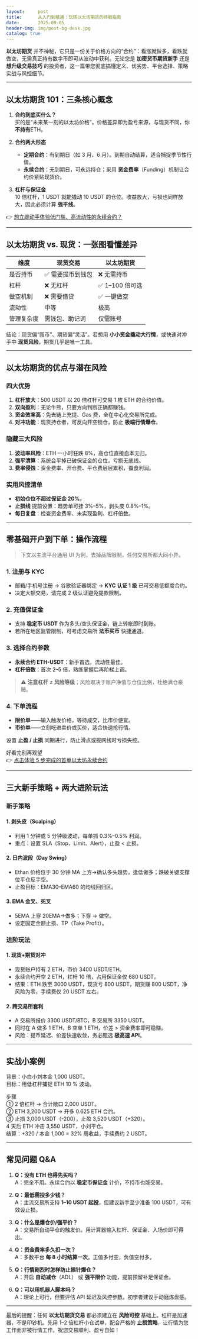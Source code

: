 ```yaml
---
layout:     post
title:      从入门到精通：玩转以太坊期货的终极指南
date:       2025-09-05
header-img: img/post-bg-desk.jpg
catalog: true
---
```


**以太坊期货** 并不神秘，它只是一份关于价格方向的“合约”：看涨就做多，看跌就做空，无需真正持有数字币即可从波动中获利。无论您是 **加密货币期货新手** 还是 **想升级交易技巧** 的投资者，这一篇带您彻底搞懂定义、优劣势、平台选择、策略实战与风控细节。

---

## 以太坊期货 101：三条核心概念

1. **合约到底买什么？**  
   买的是“未来某一刻的以太坊价格”。价格差异即为盈亏来源，与现货不同，你**不持有**ETH。

2. **合约两大形态**  
   - **定期合约**：有到期日（如 3 月、6 月）。到期自动结算，适合捕捉季节性行情。  
   - **永续合约**：无到期日，可永远持仓；采用 **资金费率**（Funding）机制让合约价紧贴现货价。

3. **杠杆与保证金**  
   10 倍杠杆，1 USDT 就能撬动 10 USDT 的仓位。收益放大，亏损也同样放大，因此必须计算 **强平线**。

👉 [想立即动手体验低门槛、高流动性的永续合约？](https://okxdog.com/)

---

## 以太坊期货 vs. 现货：一张图看懂差异

| 维度 | 现货交易 | 以太坊期货 |
|---|---|---|
| 是否持币 | ✅ 需要提币到钱包 | ❌ 无需持币 |
| 杠杆 | ❌ 无杠杆 | ✅ 1–100 倍可选 |
| 做空机制 | ❌ 需要借贷 | ✅ 一键做空 |
| 流动性 | 中等 | 极高 |
| 管理复杂度 | 需钱包、助记词 | 仅需账号 |

结论：现货偏“囤币”、期货偏“灵活”。若想用 **小小资金撬动大行情**，或快速对冲手中 **现货风险**，期货几乎是唯一工具。

---

## 以太坊期货的优点与潜在风险

### 四大优势

1. **杠杆放大**：500 USDT 以 20 倍杠杆可交易 1 枚 ETH 的合约价值。  
2. **双向盈利**：无论牛熊，只要方向判断正确都赚钱。  
3. **资金效率高**：免去链上充提、Gas 费，全在中心化交易所完成。  
4. **对冲功能**：现货持仓者，可反向开空锁仓，防止 **极端行情爆仓**。

### 隐藏三大风险

1. **波动率风险**：ETH 一小时狂跌 8%，高仓位直接血本无归。  
2. **强平清算**：系统会平掉已破保证金的仓位，亏损无底线。  
3. **费率侵蚀**：资金费率、开仓费、平仓费层层累积，蚕食利润。

### 实用风控清单

- **初始仓位不超过保证金 20%**。  
- **止损线** 提前设置：趋势单可挂 3%–5%，剥头皮 0.8%–1%。  
- **每日复盘**：检查资金费率、未实现盈利、杠杆倍数。

---

## 零基础开户到下单：操作流程

> 下文以主流平台通用 UI 为例，去掉品牌限制，任何交易所都大同小异。

### 1. 注册与 KYC

- 邮箱/手机号注册 → 谷歌验证器绑定 → **KYC 认证 1 级** 已可交易低额度合约。  
- 决定大额交易，请完成 2 级认证避免提款限制。

### 2. 充值保证金

- 支持 **稳定币 USDT** 作为多头/空头保证金，链上转帐即时到账。  
- 若所在地区监管限制，可考虑交易所 **法币买币** 快捷通道。

### 3. 选择合约参数

- **永续合约 ETH-USDT**：新手首选，流动性最佳。  
- **杠杆倍数**：首次 2–5 倍，熟练掌握后再阶梯上调。  

> ⚠️ **注意杠杆 ≠ 风险等级**；风险取决于账户净值与仓位比例，杜绝满仓豪赌。

### 4. 下单流程

- **限价单**——输入触发价格，等待成交，比市价便宜。  
- **市价单**——立刻吃进卖价或买价，适合快速抢行情。  

设置 **止盈 / 止损** 同期进行，防止滑点或拔网线时亏损失控。

好看完别再观望  
👉 [点击体验 5 步完成的首单以太坊永续合约](https://okxdog.com/)

---

## 三大新手策略 + 两大进阶玩法

### 新手策略

#### 1. 剥头皮（Scalping）

- 利用 1 分钟或 5 分钟级波动，每单抓 0.3%–0.5% 利润。  
- 重点：设置 SLA（Stop、Limit、Alert），止盈 < 止损。

#### 2. 日内波段（Day Swing）

-  Ethan 价格位于 30 分钟 MA 上方→确认多头趋势，逢低做多；跌破关键支撑位平仓反手空。  
- 止盈目标：EMA30–EMA60 的均线回归区。

#### 3. EMA 金叉、死叉

- 5EMA 上穿 20EMA→做多；下穿 → 做空。  
- 设定固定金额止损、TP（Take Profit）。

### 进阶玩法

#### 1. 现货+期货对冲

- 现货账户持有 2 ETH，市价 3400 USDT/ETH。  
- 永续合约开空 2 ETH，杠杆 10 倍，占用保证金仅 680 USDT。  
- 结果：ETH 跌至 3000 USDT，现货亏 800 USDT，期货赚 800 USDT，净风险为零，手续费仅 20 USDT 左右。

#### 2. 跨交易所套利

- A 交易所报价 3300 USDT/BTC，B 交易所 3350 USDT。  
- 同时在 A 做多 1 ETH，B 空单 1 ETH，价差 > 资金费率即可稳赚。  
- 风险：提币延迟、价差快速收敛，务必甄选 **极高速 API**。

---

## 实战小案例

背景：小白小刘本金 1,000 USDT。  
目标：用低杠杆捕捉 ETH 10 % 波动。  

步骤  
① 2 倍杠杆 → 合计敞口 2,000 USDT。  
② ETH 3,200 USDT → 开多 0.625 ETH 合约。  
③ 止损 3,000 USDT（-200），止盈 3,520 USDT（+320）。  
4 天后 ETH 冲击 3,550 USDT，小刘平仓。  
结算：+320 / 本金 1,000 = 32% 周收益，手续费约 2 USDT。

---

## 常见问题 Q&A

1. **Q：没有 ETH 也得先买吗？**  
   A：完全不用。永续合约以 **稳定币保证金** 计价，不持币也能交易。

2. **Q：最低需投多少钱？**  
   A：主流交易所支持 **1–10 USDT 起投**，但建议新手至少准备 100 USDT，可有效设止损。

3. **Q：什么是爆仓价/强平价？**  
   A：交易所自动平仓的触发价。用计算器输入杠杆、保证金、入场价即可得出。

4. **Q：资金费率多久扣一次？**  
   A：多数平台 **每 8 小时结算一次**。正值多付空，负值空付多。

5. **Q：行情剧烈时怎样防止插针爆仓？**  
   A：开启 **自动减仓**（ADL） 或 **强平限价** 功能，提前预留补足保证金。

6. **Q：可以用机器人脚本吗？**  
   A：理论上可行，但要评估 API 延迟及风控参数。初学者建议手动磨炼盘感。

---

最后的提醒：任何 **以太坊期货交易** 都必须建立在 **风险可控** 基础上。杠杆是加速器，不是印钞机。先用 1–2 倍杠杆小仓试单，配合严格的 **止损策略**，让行情为您工作而非被行情工作。祝您交易顺利、盈亏自如！